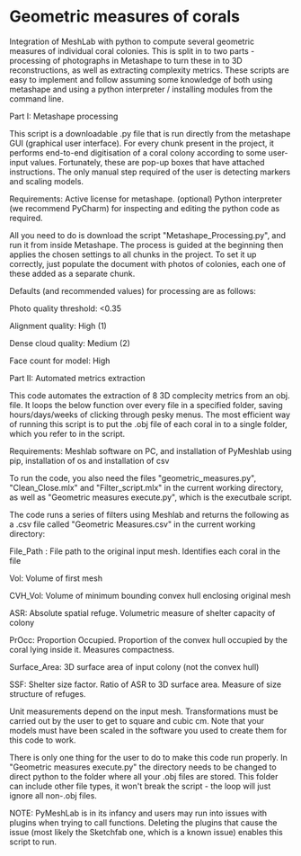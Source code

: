# Geometric measures of corals

Integration of MeshLab with python to compute several geometric measures of individual coral colonies. This is 
split in to two parts - processing of photographs in Metashape to turn these in to 3D reconstructions, as well as 
extracting complexity metrics. These scripts are easy to implement and follow assuming some knowledge of both using
metashape and using a python interpreter / installing modules from the command line. 

Part I: Metashape processing

This script is a downloadable .py file that is run directly from the metashape GUI (graphical user interface).
For every chunk present in the project, it performs end-to-end digitisation of a coral colony according to some
user-input values. Fortunately, these are pop-up boxes that have attached instructions. The only manual step
required of the user is detecting markers and scaling models.

Requirements: Active license for metashape. (optional) Python interpreter (we recommend PyCharm) for inspecting
and editing the python code as required. 

All you need to do is download the script "Metashape_Processing.py", and run it from inside Metashape. The process
is guided at the beginning then applies the chosen settings to all chunks in the project. To set it up correctly, 
just populate the document with photos of colonies, each one of these added as a separate chunk. 

Defaults (and recommended values) for processing are as follows:

Photo quality threshold: <0.35

Alignment quality: High (1)

Dense cloud quality: Medium (2)

Face count for model: High


Part II: Automated metrics extraction

This code automates the extraction of 8 3D complecity metrics from an obj. file.
It loops the below function over every file in a specified folder, saving hours/days/weeks of clicking through
pesky menus. The most efficient way of running this script is to put the .obj file of each coral in to a single
folder, which you refer to in the script. 


Requirements: Meshlab software on PC, and installation of PyMeshlab using pip, installation of os and 
installation of csv

To run the code, you also need the files
"geometric_measures.py", "Clean_Close.mlx" and "Filter_script.mlx" in the current working directory, 
as well as "Geometric measures execute.py", which is 
the executbale script.

The code runs a series of filters using Meshlab and returns the following as a .csv file called
"Geometric Measures.csv" in the current working directory:

File_Path : File path to the original input mesh. Identifies each coral in the file

Vol: Volume of first mesh

CVH_Vol: Volume of minimum bounding convex hull enclosing original mesh

ASR: Absolute spatial refuge. Volumetric measure of shelter capacity of colony

PrOcc: Proportion Occupied. Proportion of the convex hull occupied by the coral lying inside it. Measures compactness.

Surface_Area: 3D surface area of input colony (not the convex hull)

SSF: Shelter size factor. Ratio of ASR to 3D surface area. Measure of size structure of refuges.

Unit measurements depend on the input mesh. Transformations must be carried out by the user to get to square and cubic
cm. Note that your models must have been scaled in the software you used to create them for this code to work.

There is only one thing for the user to do to make this code run properly. In "Geometric measures execute.py"
the directory needs to be changed to direct python to the folder where all your .obj files are stored. This folder can
include other file types, it won't break the script - the loop will just ignore all non-.obj files.


NOTE: PyMeshLab is in its infancy and users may run into issues with plugins when trying to call functions. Deleting the plugins
that cause the issue (most likely the Sketchfab one, which is a known issue) enables this script to run.
